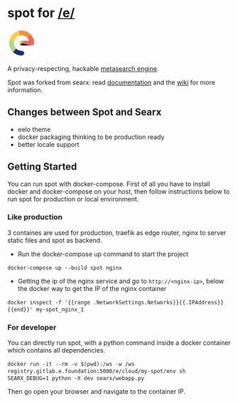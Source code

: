# spot for [/e/](https://e.foundation)

![logo](searx/static/themes/eelo/img/favicon.png)

A privacy-respecting, hackable [metasearch engine](https://en.wikipedia.org/wiki/Metasearch_engine).

Spot was forked from searx: read [documentation](https://asciimoo.github.io/searx) and the [wiki](https://github.com/asciimoo/searx/wiki) for more information.

## Changes between Spot and Searx

* eelo theme
* docker packaging thinking to be production ready
* better locale support

## Getting Started

You can run spot with docker-compose. First of all you have to install
docker and docker-compose on your host, then follow instructions
below to run spot for production or local environment.

### Like production

3 containes are used for production, traefik as edge router,
nginx to server static files and spot as backend.

* Run the docker-compose up command to start the project 
```
docker-compose up --build spot nginx
```

* Getting the ip of the nginx service and go to `http://<nginx-ip>`, below the docker way to get the IP of the nginx container
```
docker inspect -f '{{range .NetworkSettings.Networks}}{{.IPAddress}}{{end}}' my-spot_nginx_1
```

### For developer

You can directly run spot, with a python command inside a docker container which
contains all dependencies.

```
docker run -it --rm -v $(pwd):/ws -w /ws registry.gitlab.e.foundation:5000/e/cloud/my-spot/env sh
SEARX_DEBUG=1 python -X dev searx/webapp.py
```

Then go open your browser and navigate to the container IP.
